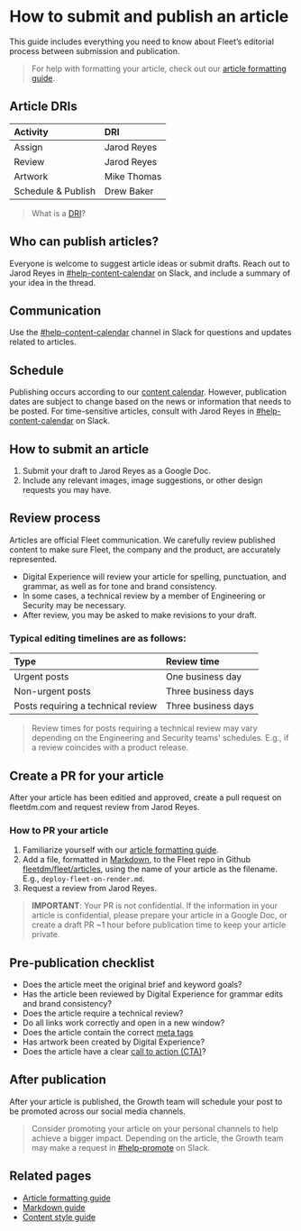 # How to submit and publish an article

This guide includes everything you need to know about Fleet’s editorial process between submission and publication.

> For help with formatting your article, check out our [article formatting guide](./article-formatting-guide).

## Article DRIs

| Activity | DRI |
|:---------|:----|
| Assign | Jarod Reyes |
| Review | Jarod Reyes |
| Artwork | Mike Thomas |
| Schedule & Publish | Drew Baker |

> What is a [DRI](https://fleetdm.com/handbook/company/why-this-way#why-direct-responsibility)?

## Who can publish articles?

Everyone is welcome to suggest article ideas or submit drafts. Reach out to Jarod Reyes in [#help-content-calendar](https://fleetdm.slack.com/archives/C03PH3BBVSM) on Slack, and include a summary of your idea in the thread.

## Communication

Use the [#help-content-calendar](https://fleetdm.slack.com/archives/C03PH3BBVSM) channel in Slack for questions and updates related to articles.

## Schedule

Publishing occurs according to our [content calendar](https://docs.google.com/spreadsheets/d/1IzpoIfTc7cqc9g8w20fQfap3GFcrqgOaiPrpCkowcvA/edit?usp=sharing). However, publication dates are subject to change based on the news or information that needs to be posted. For time-sensitive articles, consult with Jarod Reyes in [#help-content-calendar](https://fleetdm.slack.com/archives/C03PH3BBVSM) on Slack.

## How to submit an article

1. Submit your draft to Jarod Reyes as a Google Doc. 
2. Include any relevant images, image suggestions, or other design requests you may have.

## Review process

Articles are official Fleet communication. We carefully review published content to make sure Fleet, the company and the product, are accurately represented.

- Digital Experience will review your article for spelling, punctuation, and grammar, as well as for tone and brand consistency. 
- In some cases, a technical review by a member of Engineering or Security may be necessary. 
- After review, you may be asked to make revisions to your draft.

### Typical editing timelines are as follows:

| Type | Review time |
|:-----|:------------|
| Urgent posts |One business day |
| Non-urgent posts | Three business days | 
| Posts requiring a technical review | Three business days |

> Review times for posts requiring a technical review may vary depending on the Engineering and Security teams' schedules. E.g., if a review coincides with a product release.

## Create a PR for your article

After your article has been editied and approved, create a pull request on fleetdm.com and request review from Jarod Reyes.

### How to PR your article   

1. Familiarize yourself with our [article formatting guide](./article-formatting-guide).
2. Add a file, formatted in [Markdown](./markdown-guide), to the Fleet repo in Github [fleetdm/fleet/articles](https://github.com/fleetdm/fleet/tree/main/articles), using the name of your article as the filename. E.g., `deploy-fleet-on-render.md`.
3. Request a review from Jarod Reyes. 

> **IMPORTANT**: Your PR is not confidential. If the information in your article is confidential, please prepare your article in a Google Doc, or create a draft PR ~1 hour before publication time to keep your article private.

## Pre-publication checklist

- Does the article meet the original brief and keyword goals?
- Has the article been reviewed by Digital Experience for grammar edits and brand consistency?
- Does the article require a technical review?
- Do all links work correctly and open in a new window?
- Does the article contain the correct [meta tags](./article-formatting-guide.md#meta-tags)
- Has artwork been created by Digital Experience?
- Does the article have a clear [call to action (CTA)](./article-formatting-guide.md#customizable-cta)?

## After publication

After your article is published, the Growth team will schedule your post to be promoted across our social media channels.

> Consider promoting your article on your personal channels to help achieve a bigger impact. Depending on the article, the Growth team may make a request in [#help-promote](https://fleetdm.slack.com/archives/C026W5TC10V) on Slack.

## Related pages
- [Article formatting guide](./article-formatting-guide)
- [Markdown guide](./markdown-guide)
- [Content style guide](./content-style-guide)

<meta name="maintainedBy" value="jarodreyes">
<meta name="title" value="How to submit and publish an article">
